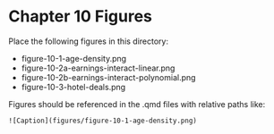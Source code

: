 # Chapter 10 Figures

Place the following figures in this directory:

- figure-10-1-age-density.png
- figure-10-2a-earnings-interact-linear.png  
- figure-10-2b-earnings-interact-polynomial.png
- figure-10-3-hotel-deals.png

Figures should be referenced in the .qmd files with relative paths like:
```
![Caption](figures/figure-10-1-age-density.png)
```

